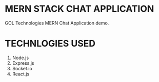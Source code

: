# MERN STACK CHAT APPLICATION
GOL Technologies MERN Chat Application demo.

# TECHNLOGIES USED
1. Node.js
2. Express.js
3. Socket.io
4. React.js

